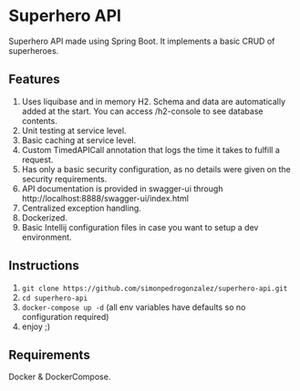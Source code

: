 # Superhero API

Superhero API made using Spring Boot. It implements a basic CRUD of superheroes.

## Features
1. Uses liquibase and in memory H2. Schema and data are automatically added at the start. You can access /h2-console to see database contents.
2. Unit testing at service level.
3. Basic caching at service level.
4. Custom TimedAPICall annotation that logs the time it takes to fulfill a request.
5. Has only a basic security configuration, as no details were given on the security requirements.
6. API documentation is provided in swagger-ui through http://localhost:8888/swagger-ui/index.html
7. Centralized exception handling.
8. Dockerized.
9. Basic Intellij configuration files in case you want to setup a dev environment.

## Instructions
1. `git clone https://github.com/simonpedrogonzalez/superhero-api.git`
2. `cd superhero-api`
3. `docker-compose up -d` (all env variables have defaults so no configuration required)
4. enjoy ;)

## Requirements

Docker & DockerCompose.